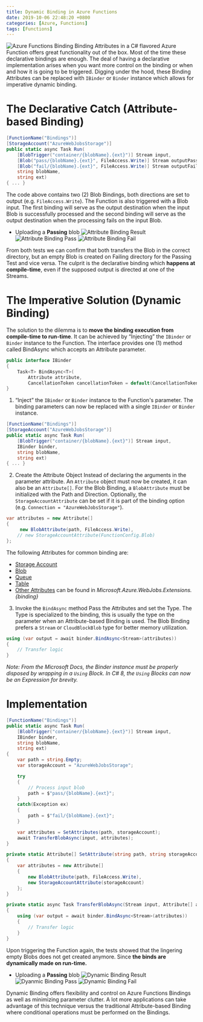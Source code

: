 ```yaml
---
title: Dynamic Binding in Azure Functions
date: 2019-10-06 22:48:20 +0800
categories: [Azure, Functions]
tags: [Functions]
---
```


![Azure Functions Binding](https://drive.google.com/uc?export=view&id=1Ba3ZR6SyMFvhSZ2ubmAghuyOH_KxIDrp)
Binding Attributes in a C# flavored Azure Function offers great functionality out of the box. Most of the time these declarative bindings are enough. The deal of having a declarative implementation arises when you want more control on the binding or when and how it is going to be triggered. Digging under the hood, these Binding Attributes can be replaced with `IBinder` or `Binder` instance which allows for imperative dynamic binding.

# The Declarative Catch (Attribute-based Binding)
```csharp
[FunctionName("Bindings")]
[StorageAccount("AzureWebJobsStorage")]
public static async Task Run(
    [BlobTrigger("container/{blobName}.{ext}")] Stream input,
    [Blob("pass/{blobName}.{ext}", FileAccess.Write)] Stream outputPass,
    [Blob("fail/{blobName}.{ext}", FileAccess.Write)] Stream outputFail,
    string blobName,
    string ext)
{ ... }
```

The code above contains two (2) Blob Bindings, both directions are set to output (e.g. `FileAccess.Write`). The Function is also triggered with a Blob input. The first binding will serve as the output destination when the input Blob is successfully processed and the second binding will serve as the output destination when the processing fails on the input Blob.

- Uploading a __Passing__ blob
![Attribute Binding Result](https://drive.google.com/uc?export=view&id=1X69Aad1RyPVM5TrPT7Gz2pflR0uuPiLI)
![Attribute Binding Pass](https://drive.google.com/uc?export=view&id=1EJI2d1gZAFcMr0QdcqNmGJ0DKTypEu-8)
![Attribute Binding Fail](https://drive.google.com/uc?export=view&id=1xHUU371Bm_NQdh7fOcroMHNV3Zt7zpIX)

From both tests we can confirm that both transfers the Blob in the correct directory, but an empty Blob is created on Failing directory for the Passing Test and vice versa. The culprit is the declarative binding which __happens at compile-time__, even if the supposed output is directed at one of the Streams.

# The Imperative Solution (Dynamic Binding)
The solution to the dilemma is to __move the binding execution from compile-time to run-time__. It can be achieved by “Injecting” the `IBinder` or `Binder` instance to the Function. The interface provides one (1) method called BindAsync which accepts an Attribute parameter.
```csharp
public interface IBinder
{
    Task<T> BindAsync<T>(
        Attribute attribute, 
        CancellationToken cancellationToken = default(CancellationToken));
}
```

1. “Inject” the `IBinder` or `Binder` instance to the Function's parameter. 
The binding parameters can now be replaced with a single `IBinder` or `Binder` instance.
```csharp
[FunctionName("Bindings")]
[StorageAccount("AzureWebJobsStorage")]
public static async Task Run(
    [BlobTrigger("container/{blobName}.{ext}")] Stream input,
    IBinder binder,
    string blobName,
    string ext)
{ ... }
```

2. Create the Attribute Object
Instead of declaring the arguments in the parameter attribute. An `Attribute` object must now be created, it can also be an `Attribute[]`. For the Blob Binding, a `BlobAttribute` must be initialized with the Path and Direction. Optionally, the `StorageAccountAttribute` can be set if it is part of the binding option (e.g. `Connection = "AzureWebJobsStorage"`). 
```csharp
var attributes = new Attribute[]
{
     new BlobAttribute(path, FileAccess.Write),
    // new StorageAccountAttribute(FunctionConfig.Blob)
};
```
The following Attributes for common binding are:
- [Storage Account](https://github.com/Azure/azure-webjobs-sdk/blob/b798412ad74ba97cf2d85487ae8479f277bdd85c/src/Microsoft.Azure.WebJobs/StorageAccountAttribute.cs)
- [Blob](https://github.com/Azure/azure-webjobs-sdk/blob/dev/src/Microsoft.Azure.WebJobs.Extensions.Storage/Blobs/BlobAttribute.cs)
- [Queue](https://github.com/Azure/azure-webjobs-sdk/blob/dev/src/Microsoft.Azure.WebJobs.Extensions.Storage/Queues/QueueAttribute.cs)
- [Table](https://github.com/Azure/azure-webjobs-sdk/blob/dev/src/Microsoft.Azure.WebJobs.Extensions.Storage/Tables/TableAttribute.cs)
- [Other Attributes](https://docs.microsoft.com/en-us/azure/azure-functions/functions-triggers-bindings#supported-bindings) can be found in _Microsoft.Azure.WebJobs.Extensions.{binding}_

3. Invoke the `BindAsync` method
Pass the Attributes and set the Type. The Type is specialized to the binding, this is usually the type on the parameter when an Attribute-based Binding is used. The Blob Binding prefers a `Stream` or `CloudBlockBlob` type for better memory utilization.
```csharp
using (var output = await binder.BindAsync<Stream>(attributes))
{
    // Transfer logic
}
```
_Note: From the Microsoft Docs, the Binder instance must be properly disposed by wrapping in a `Using` Block. In C# 8, the `Using` Blocks can now be an Expression for brevity._

# Implementation
```csharp
[FunctionName("Bindings")]
public static async Task Run(
    [BlobTrigger("container/{blobName}.{ext}")] Stream input,
    IBinder binder,
    string blobName,
    string ext)
{
    var path = string.Empty;
    var storageAccount = "AzureWebJobsStorage";

    try
    {
        // Process input blob
        path = $"pass/{blobName}.{ext}";
    }
    catch(Exception ex)
    {
        path = $"fail/{blobName}.{ext}";
    }

    var attributes = SetAttributes(path, storageAccount);
    await TransferBlobAsync(input, attributes);
}

private static Attribute[] SetAttribute(string path, string storageAccount)
{
    var attributes = new Attribute[]
    {
        new BlobAttribute(path, FileAccess.Write),
        new StorageAccountAttribute(storageAccount)
    };
}

private static async Task TransferBlobAsync(Stream input, Attribute[] attributes)
{
    using (var output = await binder.BindAsync<Stream>(attributes))
    {
        // Transfer logic
    }
}
```
Upon triggering the Function again, the tests showed that the lingering empty Blobs does not get created anymore. Since __the binds are dynamically made on run-time.__

- Uploading a __Passing__ blob
![Dynamic Binding Result](https://drive.google.com/uc?export=view&id=1RfBhgVpIdbZV3PIprugpeeh-O2xH8Uiy)
![Dyanmic Binding Pass](https://drive.google.com/uc?export=view&id=1EJI2d1gZAFcMr0QdcqNmGJ0DKTypEu-8)
![Dynamic Binding Fail](https://drive.google.com/uc?export=view&id=1CfCvX1h1aW1i-NzDKJuu6mM-JyLsmzjp)

Dynamic Binding offers flexibility and control on Azure Functions Bindings as well as minimizing parameter clutter. A lot more applications can take advantage of this technique versus the traditional Attribute-based Binding where conditional operations must be performed on the Bindings.  
